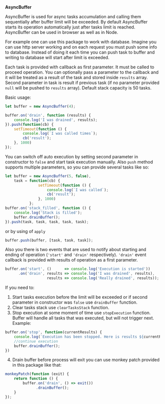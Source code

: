 **AsyncBuffer** 

AsyncBuffer is used for async tasks accumulation and calling them sequentially after buffer limit will be exceeded.
By default AsyncBuffer starts its operation automatically just after tasks limit is reached.
AsyncBuffer can be used in browser as well as in Node.

For example one can use this package to work with database.
Imagine you can use http server working and on each request you must push some info to database.
Instead of doing it each time you can push task to buffer and writing to database will start after limit is exceeded.

Each task is provided with callback as first parameter. It must be called to proceed operation.
You can optionally pass a parameter to the callback and it will be treated as a result of the task and stored inside `results` array.
Second parameter in task is result if previous task (if no parameter provided `null` will be pushed to `results` array).
Default stack capacity is 50 tasks.

Basic usage:
```javascript
let buffer = new AsyncBuffer(4);

buffer.on('drain', function (results) {
    console.log('I was drained', results);
}).push(function(cb) {
    setTimeout(function () {
        console.log(`I was called times`);
        cb('result');
    }, 1000)
});
```

You can switch off auto execution by setting second parameter in constructor to `false` and start task execution manually.
Also `push` method supports multiple parameters, so you can provide several tasks like so:
```javascript
let buffer = new AsyncBuffer(5, false),
    task = function(cb) {
               setTimeout(function () {
                   console.log(`I was called`);
                   cb('result');
               }, 1000)
           };
buffer.on('stack_filled', function () {
    console.log('Stack is filled');
    buffer.drainBuffer();
}).push(task, task, task, task, task);
```
or by using of `apply`
```javascript
buffer.push(buffer, [task, task, task]);
```
Also you there is two events that are used to notify about starting and ending of operation (`'start'` and `'drain'` respectively).
`'drain'` event callback is provided with results of operation as a first parameter.
```javascript
buffer.on('start', ()      => console.log('Execution is started'))
      .on('drain', results => console.log('I was drained', results), 
                   results => console.log('Really drained', results));
```

If you need to:

1. Start tasks execution before the limit will be exceeded or if second parameter in constructor was `false` use `drainBuffer` function.
2. Clear tasks stack use `clearTasksStack` function.
3. Stop execution at some moment of time use `stopExecution` function. Buffer will handle all tasks that was executed, but will not trigger next. Example:
```javascript
buffer.on('stop', function(currentResults) {
    console.log(`Execution has been stopped. Here is results ${currentResults}`);
    //continue execution
    buffer.drainBuffer();
})
```
4. Drain buffer before process will exit you can use monkey patch provided in this package like that:
```javascript
monkeyPatch(function (exit) {
    return function () {
        buffer.on('drain', () => exit())
              .drainBuffer();
    }
});
```